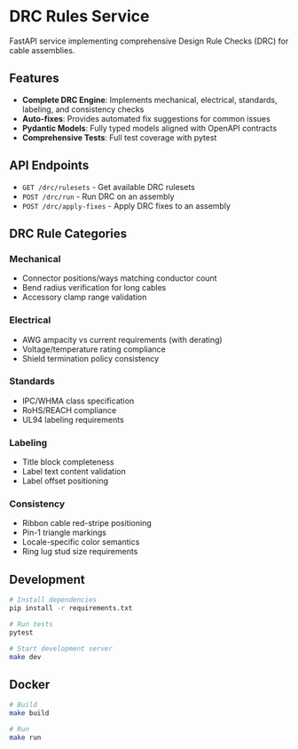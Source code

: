 # DRC Rules Service

FastAPI service implementing comprehensive Design Rule Checks (DRC) for cable assemblies.

## Features

- **Complete DRC Engine**: Implements mechanical, electrical, standards, labeling, and consistency checks
- **Auto-fixes**: Provides automated fix suggestions for common issues
- **Pydantic Models**: Fully typed models aligned with OpenAPI contracts
- **Comprehensive Tests**: Full test coverage with pytest

## API Endpoints

- `GET /drc/rulesets` - Get available DRC rulesets
- `POST /drc/run` - Run DRC on an assembly
- `POST /drc/apply-fixes` - Apply DRC fixes to an assembly

## DRC Rule Categories

### Mechanical

- Connector positions/ways matching conductor count
- Bend radius verification for long cables
- Accessory clamp range validation

### Electrical

- AWG ampacity vs current requirements (with derating)
- Voltage/temperature rating compliance
- Shield termination policy consistency

### Standards

- IPC/WHMA class specification
- RoHS/REACH compliance
- UL94 labeling requirements

### Labeling

- Title block completeness
- Label text content validation
- Label offset positioning

### Consistency

- Ribbon cable red-stripe positioning
- Pin-1 triangle markings
- Locale-specific color semantics
- Ring lug stud size requirements

## Development

```bash
# Install dependencies
pip install -r requirements.txt

# Run tests
pytest

# Start development server
make dev
```

## Docker

```bash
# Build
make build

# Run
make run
```
